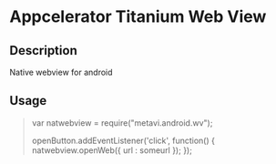 Appcelerator Titanium Web View
===========================================



Description
-------------

Native webview for android 


Usage
------------

> var natwebview = require("metavi.android.wv");
>
> openButton.addEventListener('click', function() {
>	natwebview.openWeb({
>		url : someurl
>	});
> });
>
